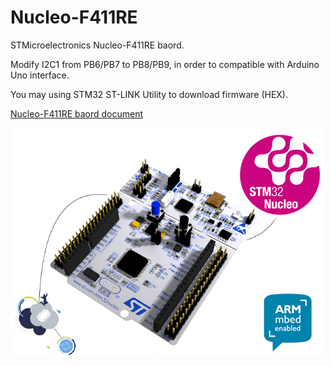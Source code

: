 # Nucleo-F411RE

STMicroelectronics Nucleo-F411RE baord.

Modify I2C1 from PB6/PB7 to PB8/PB9, in order to compatible with Arduino Uno interface.

You may using STM32 ST-LINK Utility to download firmware (HEX).

[Nucleo-F411RE baord document](http://www.st.com/content/st_com/en/products/evaluation-tools/product-evaluation-tools/mcu-eval-tools/stm32-mcu-eval-tools/stm32-mcu-nucleo/nucleo-f411re.html)

![Nucleo-F411RE](en.nucleo-F4.jpg)

